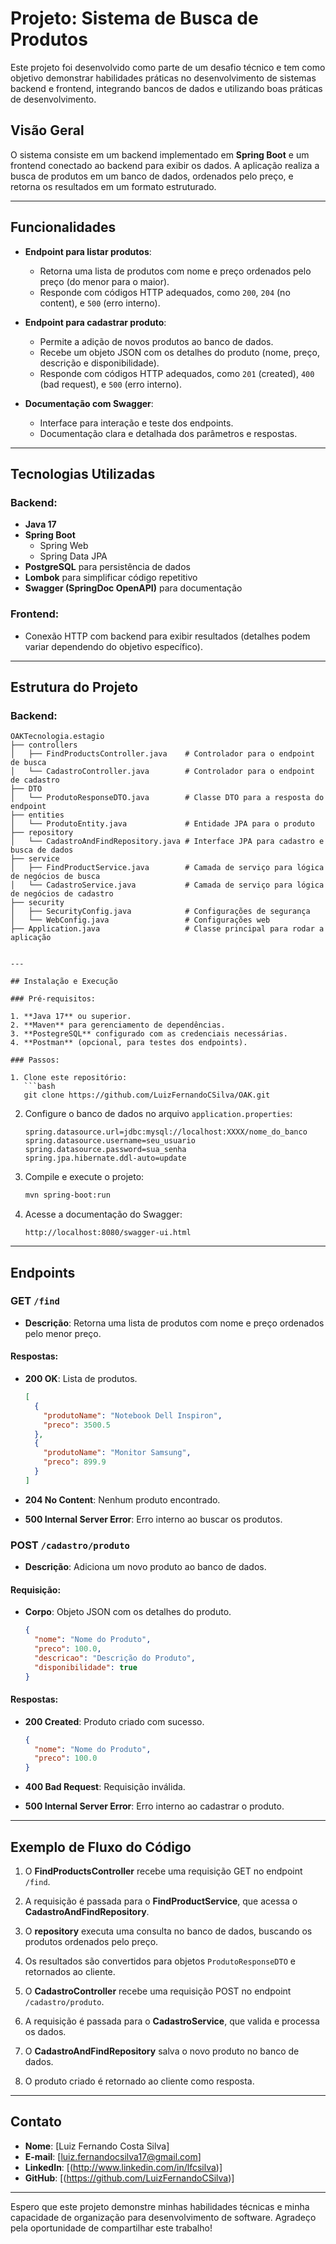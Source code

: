 # Projeto: Sistema de Busca de Produtos

Este projeto foi desenvolvido como parte de um desafio técnico e tem como objetivo demonstrar habilidades práticas no desenvolvimento de sistemas backend e frontend, integrando bancos de dados e utilizando boas práticas de desenvolvimento.

## Visão Geral

O sistema consiste em um backend implementado em **Spring Boot** e um frontend conectado ao backend para exibir os dados. A aplicação realiza a busca de produtos em um banco de dados, ordenados pelo preço, e retorna os resultados em um formato estruturado.

---

## Funcionalidades

- **Endpoint para listar produtos**:

  - Retorna uma lista de produtos com nome e preço ordenados pelo preço (do menor para o maior).
  - Responde com códigos HTTP adequados, como `200`, `204` (no content), e `500` (erro interno).

- **Endpoint para cadastrar produto**:

  - Permite a adição de novos produtos ao banco de dados.
  - Recebe um objeto JSON com os detalhes do produto (nome, preço, descrição e disponibilidade).
  - Responde com códigos HTTP adequados, como `201` (created), `400` (bad request), e `500` (erro interno).

- **Documentação com Swagger**:
  - Interface para interação e teste dos endpoints.
  - Documentação clara e detalhada dos parâmetros e respostas.

---

## Tecnologias Utilizadas

### Backend:

- **Java 17**
- **Spring Boot**
  - Spring Web
  - Spring Data JPA
- **PostgreSQL** para persistência de dados
- **Lombok** para simplificar código repetitivo
- **Swagger (SpringDoc OpenAPI)** para documentação

### Frontend:

- Conexão HTTP com backend para exibir resultados (detalhes podem variar dependendo do objetivo específico).

---

## Estrutura do Projeto

### Backend:

```
OAKTecnologia.estagio
├── controllers
│   ├── FindProductsController.java    # Controlador para o endpoint de busca
│   └── CadastroController.java        # Controlador para o endpoint de cadastro
├── DTO
│   └── ProdutoResponseDTO.java        # Classe DTO para a resposta do endpoint
├── entities
│   └── ProdutoEntity.java             # Entidade JPA para o produto
├── repository
│   └── CadastroAndFindRepository.java # Interface JPA para cadastro e busca de dados
├── service
│   ├── FindProductService.java        # Camada de serviço para lógica de negócios de busca
│   └── CadastroService.java           # Camada de serviço para lógica de negócios de cadastro
├── security
│   ├── SecurityConfig.java            # Configurações de segurança
│   └── WebConfig.java                 # Configurações web
├── Application.java                   # Classe principal para rodar a aplicação
```

````

---

## Instalação e Execução

### Pré-requisitos:

1. **Java 17** ou superior.
2. **Maven** para gerenciamento de dependências.
3. **PostegreSQL** configurado com as credenciais necessárias.
4. **Postman** (opcional, para testes dos endpoints).

### Passos:

1. Clone este repositório:
   ```bash
   git clone https://github.com/LuizFernandoCSilva/OAK.git
````

2. Configure o banco de dados no arquivo `application.properties`:
   ```properties
   spring.datasource.url=jdbc:mysql://localhost:XXXX/nome_do_banco
   spring.datasource.username=seu_usuario
   spring.datasource.password=sua_senha
   spring.jpa.hibernate.ddl-auto=update
   ```
3. Compile e execute o projeto:
   ```bash
   mvn spring-boot:run
   ```
4. Acesse a documentação do Swagger:
   ```
   http://localhost:8080/swagger-ui.html
   ```

---

## Endpoints

### GET `/find`

- **Descrição**: Retorna uma lista de produtos com nome e preço ordenados pelo menor preço.

#### Respostas:

- **200 OK**: Lista de produtos.

  ```json
  [
    {
      "produtoName": "Notebook Dell Inspiron",
      "preco": 3500.5
    },
    {
      "produtoName": "Monitor Samsung",
      "preco": 899.9
    }
  ]
  ```

- **204 No Content**: Nenhum produto encontrado.

- **500 Internal Server Error**: Erro interno ao buscar os produtos.

### POST `/cadastro/produto`

- **Descrição**: Adiciona um novo produto ao banco de dados.

#### Requisição:

- **Corpo**: Objeto JSON com os detalhes do produto.

  ```json
  {
    "nome": "Nome do Produto",
    "preco": 100.0,
    "descricao": "Descrição do Produto",
    "disponibilidade": true
  }
  ```

#### Respostas:

- **200 Created**: Produto criado com sucesso.

  ```json
  {
    "nome": "Nome do Produto",
    "preco": 100.0
  }
  ```

- **400 Bad Request**: Requisição inválida.

- **500 Internal Server Error**: Erro interno ao cadastrar o produto.

---

## Exemplo de Fluxo do Código

1. O **FindProductsController** recebe uma requisição GET no endpoint `/find`.
2. A requisição é passada para o **FindProductService**, que acessa o **CadastroAndFindRepository**.
3. O **repository** executa uma consulta no banco de dados, buscando os produtos ordenados pelo preço.
4. Os resultados são convertidos para objetos `ProdutoResponseDTO` e retornados ao cliente.

5. O **CadastroController** recebe uma requisição POST no endpoint `/cadastro/produto`.
6. A requisição é passada para o **CadastroService**, que valida e processa os dados.
7. O **CadastroAndFindRepository** salva o novo produto no banco de dados.
8. O produto criado é retornado ao cliente como resposta.

---

## Contato

- **Nome**: [Luiz Fernando Costa Silva]
- **E-mail**: [luiz.fernandocsilva17@gmail.com]
- **LinkedIn**: [(http://www.linkedin.com/in/lfcsilva)]
- **GitHub**: [(https://github.com/LuizFernandoCSilva)]

---

Espero que este projeto demonstre minhas habilidades técnicas e minha capacidade de organização para desenvolvimento de software. Agradeço pela oportunidade de compartilhar este trabalho!

#
